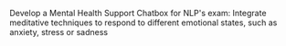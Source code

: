 Develop a Mental Health Support Chatbox for NLP's exam: Integrate meditative techniques to respond to different emotional states, such as anxiety, stress or sadness 
